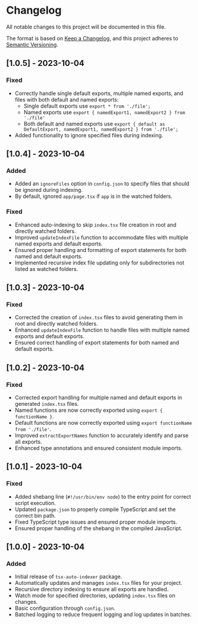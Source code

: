 # Changelog

All notable changes to this project will be documented in this file.

The format is based on [Keep a Changelog](https://keepachangelog.com/en/1.0.0/),
and this project adheres to [Semantic Versioning](https://semver.org/spec/v2.0.0.html).

## [1.0.5] - 2023-10-04

### Fixed

- Correctly handle single default exports, multiple named exports, and files with both default and named exports:
  - Single default exports use `export * from './file';`
  - Named exports use `export { namedExport1, namedExport2 } from './file'`
  - Both default and named exports use `export { default as DefaultExport, namedExport1, namedExport2 } from './file';`
- Added functionality to ignore specified files during indexing.

## [1.0.4] - 2023-10-04

### Added

- Added an `ignoreFiles` option in `config.json` to specify files that should be ignored during indexing.
- By default, ignored `app/page.tsx` if `app` is in the watched folders.

### Fixed

- Enhanced auto-indexing to skip `index.tsx` file creation in root and directly watched folders.
- Improved `updateIndexFile` function to accommodate files with multiple named exports and default exports.
- Ensured proper handling and formatting of export statements for both named and default exports.
- Implemented recursive index file updating only for subdirectories not listed as watched folders.

## [1.0.3] - 2023-10-04

### Fixed

- Corrected the creation of `index.tsx` files to avoid generating them in root and directly watched folders.
- Enhanced `updateIndexFile` function to handle files with multiple named exports and default exports.
- Ensured correct handling of export statements for both named and default exports.

## [1.0.2] - 2023-10-04

### Fixed

- Corrected export handling for multiple named and default exports in generated `index.tsx` files.
- Named functions are now correctly exported using `export { functionName }`.
- Default functions are now correctly exported using `export functionName from './file'`.
- Improved `extractExportNames` function to accurately identify and parse all exports.
- Enhanced type annotations and ensured consistent module imports.

## [1.0.1] - 2023-10-04

### Fixed

- Added shebang line (`#!/usr/bin/env node`) to the entry point for correct script execution.
- Updated `package.json` to properly compile TypeScript and set the correct bin path.
- Fixed TypeScript type issues and ensured proper module imports.
- Ensured proper handling of the shebang in the compiled JavaScript.

## [1.0.0] - 2023-10-04

### Added

- Initial release of `tsx-auto-indexer` package.
- Automatically updates and manages `index.tsx` files for your project.
- Recursive directory indexing to ensure all exports are handled.
- Watch mode for specified directories, updating `index.tsx` files on changes.
- Basic configuration through `config.json`.
- Batched logging to reduce frequent logging and log updates in batches.